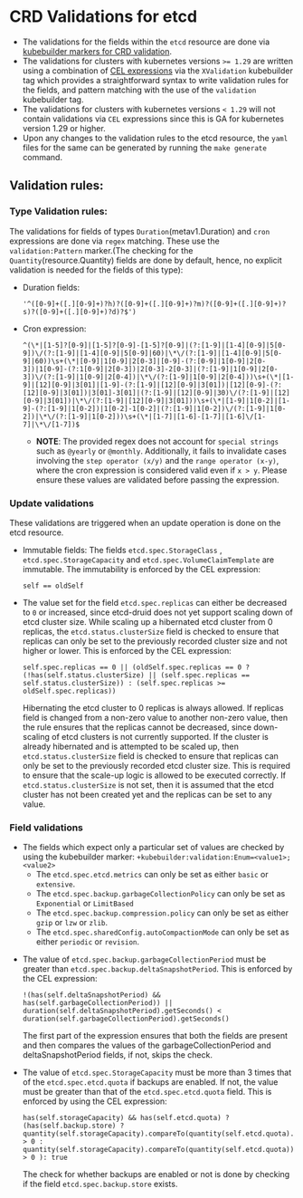 # CRD Validations for etcd

* The validations for the fields within the `etcd` resource are done via [kubebuilder markers for CRD validation](https://book.kubebuilder.io/reference/markers/crd-validation). 
* The validations for clusters with kubernetes versions `>= 1.29` are written using a combination of [CEL expressions](https://kubernetes.io/docs/reference/using-api/cel/) via the `XValidation` kubebuilder tag which provides a straightforward syntax to write validation rules for the fields, and pattern matching with the use of the `validation` kubebuilder tag.
* The validations for clusters with kubernetes versions `< 1.29` will not contain validations via `CEL` expressions since this is GA for kubernetes version 1.29 or higher.
* Upon any changes to the validation rules to the etcd resource, the `yaml` files for the same can be generated by running the `make generate` command.

## Validation rules:
### Type Validation rules:
The validations for fields of types `Duration`(metav1.Duration) and `cron` expressions are done via `regex` matching. These use the `validation:Pattern` marker.(The checking for the `Quantity`(resource.Quantity) fields are done by default, hence, no explicit validation is needed for the fields of this type):
* Duration fields: 
  ```
  '^([0-9]+([.][0-9]+)?h)?([0-9]+([.][0-9]+)?m)?([0-9]+([.][0-9]+)?s)?([0-9]+([.][0-9]+)?d)?$')
  ```
* Cron expression:
  ```
  ^(\*|[1-5]?[0-9]|[1-5]?[0-9]-[1-5]?[0-9]|(?:[1-9]|[1-4][0-9]|5[0-9])\/(?:[1-9]|[1-4][0-9]|5[0-9]|60)|\*\/(?:[1-9]|[1-4][0-9]|5[0-9]|60))\s+(\*|[0-9]|1[0-9]|2[0-3]|[0-9]-(?:[0-9]|1[0-9]|2[0-3])|1[0-9]-(?:1[0-9]|2[0-3])|2[0-3]-2[0-3]|(?:[1-9]|1[0-9]|2[0-3])\/(?:[1-9]|1[0-9]|2[0-4])|\*\/(?:[1-9]|1[0-9]|2[0-4]))\s+(\*|[1-9]|[12][0-9]|3[01]|[1-9]-(?:[1-9]|[12][0-9]|3[01])|[12][0-9]-(?:[12][0-9]|3[01])|3[01]-3[01]|(?:[1-9]|[12][0-9]|30)\/(?:[1-9]|[12][0-9]|3[01])|\*\/(?:[1-9]|[12][0-9]|3[01]))\s+(\*|[1-9]|1[0-2]|[1-9]-(?:[1-9]|1[0-2])|1[0-2]-1[0-2]|(?:[1-9]|1[0-2])\/(?:[1-9]|1[0-2])|\*\/(?:[1-9]|1[0-2]))\s+(\*|[1-7]|[1-6]-[1-7]|[1-6]\/[1-7]|\*\/[1-7])$
  ```

    * **NOTE**: The provided regex does not account for `special strings` such as `@yearly` or `@monthly`. Additionally, it fails to invalidate cases involving the `step operator (x/y)` and the `range operator (x-y)`, where the cron expression is considered valid even if `x > y`. Please ensure these values are validated before passing the expression.

### Update validations
These validations are triggered when an update operation is done on the etcd resource.
* Immutable fields: The fields `etcd.spec.StorageClass` , `etcd.spec.StorageCapacity` and `etcd.spec.VolumeClaimTemplate` are immutable. The immutability is enforced by the CEL expression:
  ```
  self == oldSelf
  ```

* The value set for the field `etcd.spec.replicas` can either be decreased to `0` or increased, since etcd-druid does not yet support scaling down of etcd cluster size. While scaling up a hibernated etcd cluster from 0 replicas, the `etcd.status.clusterSize` field is checked to ensure that replicas can only be set to the previously recorded cluster size and not higher or lower. This is enforced by the CEL expression:
  ```
  self.spec.replicas == 0 || (oldSelf.spec.replicas == 0 ? (!has(self.status.clusterSize) || (self.spec.replicas == self.status.clusterSize)) : (self.spec.replicas >= oldSelf.spec.replicas))
  ```
  Hibernating the etcd cluster to 0 replicas is always allowed. If replicas field is changed from a non-zero value to another non-zero value, then the rule ensures that the replicas cannot be decreased, since down-scaling of etcd clusters is not currently supported. If the cluster is already hibernated and is attempted to be scaled up, then `etcd.status.clusterSize` field is checked to ensure that replicas can only be set to the previously recorded etcd cluster size. This is required to ensure that the scale-up logic is allowed to be executed correctly. If `etcd.status.clusterSize` is not set, then it is assumed that the etcd cluster has not been created yet and the replicas can be set to any value.

### Field validations
- The fields which expect only a particular set of values are checked by using the kubebuilder marker: `+kubebuilder:validation:Enum=<value1>;<value2>`
    * The `etcd.spec.etcd.metrics` can only be set as either `basic` or `extensive`.
    * The `etcd.spec.backup.garbageCollectionPolicy` can only be set as `Exponential` or `LimitBased`
    * The `etcd.spec.backup.compression.policy` can only be set as either `gzip` or `lzw` or `zlib`.
    * The `etcd.spec.sharedConfig.autoCompactionMode` can only be set as either `periodic` or `revision`.


* The value of `etcd.spec.backup.garbageCollectionPeriod` must be greater than `etcd.spec.backup.deltaSnapshotPeriod`. This is enforced by the CEL expression:
  ```
  !(has(self.deltaSnapshotPeriod) && has(self.garbageCollectionPeriod)) || duration(self.deltaSnapshotPeriod).getSeconds() < duration(self.garbageCollectionPeriod).getSeconds()
  ```
  The first part of the expression ensures that both the fields are present and then compares the values of the garbageCollectionPeriod and deltaSnapshotPeriod fields, if not, skips the check.

* The value of `etcd.spec.StorageCapacity` must be more than 3 times that of the `etcd.spec.etcd.quota` if backups are enabled. If not, the value must be greater than that of the `etcd.spec.etcd.quota` field. This is enforced by using the CEL expression:
  ```
  has(self.storageCapacity) && has(self.etcd.quota) ? (has(self.backup.store) ? quantity(self.storageCapacity).compareTo(quantity(self.etcd.quota).add(quantity(self.etcd.quota)).add(quantity(self.etcd.quota))) > 0 : quantity(self.storageCapacity).compareTo(quantity(self.etcd.quota)) > 0 ): true
  ```
  The check for whether backups are enabled or not is done by checking if the field `etcd.spec.backup.store` exists.